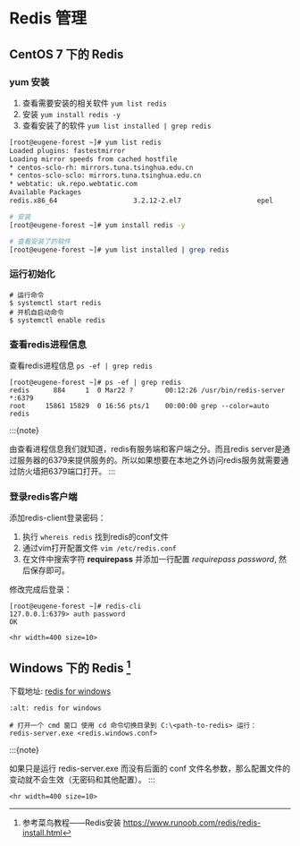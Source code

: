 # Redis 管理

## CentOS 7 下的 Redis

### yum 安装

1. 查看需要安装的相关软件 `yum list redis`
2. 安装 `yum install redis -y`
3. 查看安装了的软件 `yum list installed | grep redis`

```bash
[root@eugene-forest ~]# yum list redis
Loaded plugins: fastestmirror
Loading mirror speeds from cached hostfile
* centos-sclo-rh: mirrors.tuna.tsinghua.edu.cn
* centos-sclo-sclo: mirrors.tuna.tsinghua.edu.cn
* webtatic: uk.repo.webtatic.com
Available Packages
redis.x86_64                   3.2.12-2.el7                   epel

# 安装
[root@eugene-forest ~]# yum install redis -y

# 查看安装了的软件
[root@eugene-forest ~]# yum list installed | grep redis
```

### 运行初始化

```shell
# 运行命令
$ systemctl start redis
# 开机自启动命令
$ systemctl enable redis
```

### 查看redis进程信息

查看redis进程信息 `ps -ef | grep redis`

```shell
[root@eugene-forest ~]# ps -ef | grep redis
redis      884     1  0 Mar22 ?        00:12:26 /usr/bin/redis-server *:6379
root     15861 15829  0 16:56 pts/1    00:00:00 grep --color=auto redis
```

:::{note}

由查看进程信息我们就知道，redis有服务端和客户端之分。而且redis server是通过服务器的6379来提供服务的。所以如果想要在本地之外访问redis服务就需要通过防火墙把6379端口打开。
:::

### 登录redis客户端

添加redis-client登录密码：

1. 执行 `whereis redis` 找到redis的conf文件
2. 通过vim打开配置文件 `vim /etc/redis.conf`
3. 在文件中搜索字符 **requirepass** 并添加一行配置 *requirepass password*, 然后保存即可。

修改完成后登录：

```shell
[root@eugene-forest ~]# redis-cli
127.0.0.1:6379> auth password
OK
```

```{raw} html
<hr width=400 size=10>
```

## Windows 下的 Redis [^id5]

下载地址: [redis for windows](https://github.com/tporadowski/redis/releases)

```{image} ../../img/redis/github-redis.png
:alt: redis for windows
```

```guess
# 打开一个 cmd 窗口 使用 cd 命令切换目录到 C:\<path-to-redis> 运行：
redis-server.exe <redis.windows.conf>
```

:::{note}

如果只是运行 redis-server.exe 而没有后面的 conf 文件名参数，那么配置文件的变动就不会生效（无密码和其他配置）。
:::

```{raw} html
<hr width=400 size=10>
```

[^id5]: 参考菜鸟教程——Redis安装 <https://www.runoob.com/redis/redis-install.html>
